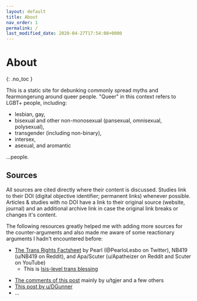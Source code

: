 ```yaml
---
layout: default
title: About
nav_order: 1
permalink: /
last_modified_date: 2020-04-27T17:54:08+0000
---
```


# About
{: .no_toc }

This is a static site for debunking commonly spread myths and fearmongerung around queer people. "Queer" in this context refers to LGBT+ people, including:

- lesbian, gay,
- bisexual and other non-monosexual (pansexual, omnisexual, polysexual),
- transgender (including non-binary),
- intersex,
- asexual, and aromantic

...people.

## Sources

All sources are cited directly where their content is discussed. Studies link to their DOI (digital objective identifier; permanent links) whenever possible. Articles & studies with no DOI have a link to their original source (website, journal) and an additional archive link in case the original link breaks or changes it's content.

The following resources greatly helped me with adding more sources for the counter-arguments and also made me aware of some reactionary arguments I hadn't encountered before:
- [The Trans Rights Factsheet](https://docs.google.com/document/d/1Le70f0hs5ZDSGlP13YQaa5k_YjD27VaxOHB9g1J0X6g/mobilebasic) by Pearl (@PearloLesbo on Twitter), NB419 (u/NB419 on Reddit), and Apa/Scuter (u/Apatheizer on Reddit and Scuter on YouTube)
	- This is [Isis-level trans blessing](https://en.wikipedia.org/wiki/Iphis)
* [The comments of this post](https://www.reddit.com/r/asktransgender/comments/8vo33r/my_master_list_of_trans_health_citations_in/?utm_medium=android_app&utm_source=share) mainly by u/tgjer and a few others
* [This post by u/DGunner](https://www.reddit.com/r/asktransgender/comments/3rws5s/comprehensive_defense_against_antitrans_talking/)
* ...
